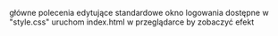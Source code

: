 główne polecenia edytujące standardowe okno logowania dostępne w "style.css"
uruchom index.html w przeglądarce by zobaczyć efekt